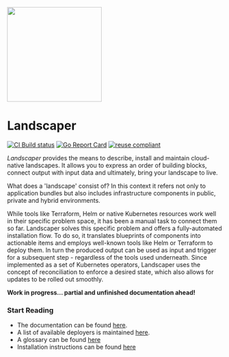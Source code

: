 <img src="./logo/landscaper.svg" width="221">


# Landscaper

[![CI Build status](https://concourse.ci.gardener.cloud/api/v1/teams/gardener/pipelines/gardener-master/jobs/master-head-update-job/badge)](https://concourse.ci.gardener.cloud/teams/gardener/pipelines/landscaper-master/jobs/master-head-update-job)
[![Go Report Card](https://goreportcard.com/badge/github.com/gardener/landscaper)](https://goreportcard.com/report/github.com/gardener/landscaper)
[![reuse compliant](https://reuse.software/badge/reuse-compliant.svg)](https://reuse.software/)

<!-- Motivation -->
_Landscaper_ provides the means to describe, install and maintain cloud-native landscapes. It allows you to express an order of building blocks, connect output with input data and ultimately, bring your landscape to live.

What does a 'landscape' consist of? In this context it refers not only to application bundles but also includes infrastructure components in public, private and hybrid environments. 

While tools like Terraform, Helm or native Kubernetes resources work well in their specific problem space, it has been a manual task to connect them so far. Landscaper solves this specific problem and offers a fully-automated installation flow. To do so, it translates blueprints of components into actionable items and employs well-known tools like Helm or Terraform to deploy them. In turn the produced output can be used as input and trigger for a subsequent step - regardless of the tools used underneath. Since implemented as a set of Kubernetes operators, Landscaper uses the concept of reconciliation to enforce a desired state, which also allows for updates to be rolled out smoothly.
<!-- end -->


**Work in progress... partial and unfinished documentation ahead!**

### Start Reading
- The documentation can be found [here](docs/README.md).
- A list of available deployers is maintained [here](docs/deployer).
- A glossary can be found [here](docs/concepts/Glossary.md)
- Installation instructions can be found [here](docs/gettingstarted/install-landscaper-controller.md)
